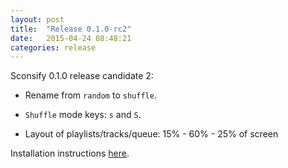 ```yaml
---
layout: post
title:  "Release 0.1.0-rc2"
date:   2015-04-24 08:48:21
categories: release
---
```

Sconsify 0.1.0 release candidate 2:

* Rename from `random` to `shuffle`.

* `Shuffle` mode keys: `s` and `S`.

* Layout of playlists/tracks/queue: 15% - 60% - 25% of screen

Installation instructions [here][install-instructions].

[install-instructions]:      https://github.com/fabiofalci/sconsify#installation
